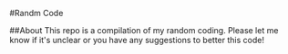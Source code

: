 #Randm Code


##About
This repo is a compilation of my random coding. Please let me know if it's unclear or you have any suggestions to better this code! 
